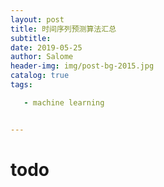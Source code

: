 ```yaml
---
layout: post
title: 时间序列预测算法汇总
subtitle: 
date: 2019-05-25
author: Salome
header-img: img/post-bg-2015.jpg
catalog: true
tags:

   - machine learning


---
```


# todo

